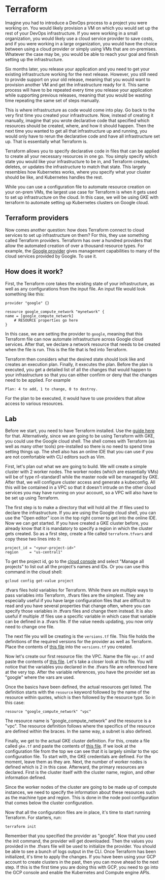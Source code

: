 # Terraform

Imagine you had to introduce a DevOps process to a project you were working on. You would likely provision a VM on which you would set up the rest of your DevOps infrastructure. If you were working in a small organization, you would likely use a cloud service provider to save costs, and if you were working in a large organization, you would have the choice between using a cloud provider or simply using VMs that are on-premises. Whatever the case may be, you would be able to reach your goal and finish setting up the infrastructure.

Six months later, you release your application and you need to get your existing infrastructure working for the next release. However, you still need to provide support on your old release, meaning that you would want to provision another VM and get the infrastructure ready for it. This same process will have to be repeated every time you release your application while supporting previous releases, meaning that you would be wasting time repeating the same set of steps manually.

This is where infrastructure as code would come into play. Go back to the very first time you created your infrastructure. Now, instead of creating it manually, imagine that you wrote declarative code that specified which resources should be created, where, and how it should happen. Then the next time you wanted to get all that infrastructure up and running, you would only have to rerun the declarative code and have all infrastructure set up. That is essentially what Terraform is.

Terraform allows you to specify declarative code in files that can be applied to create all your necessary resources in one go. You simply specify which state you would like your infrastructure to be in, and Terraform creates, deletes, or updates the infrastructure to match that state. This largely resembles how Kubernetes works, where you specify what your cluster should be like, and Kubernetes handles the rest.

While you can use a configuration file to automate resource creation on your on-prem VMs, the largest use case for Terraform is when it gets used to set up infrastructure on the cloud. In this case, we will be using GKE with terraform to automate setting up Kubernetes clusters on Google cloud.

## Terraform providers

Now comes another question: how does Terraform connect to cloud services to set up infrastructure on them? For this, they use something called Terraform providers. Terraform has over a hundred providers that allow the automated creation of over a thousand resource types. For example, the [Google provider](https://registry.terraform.io/providers/hashicorp/google/4.47.0) gives management capabilities to many of the cloud services provided by Google. To use it.

## How does it work?

First, the Terraform core takes the existing state of your infrastructure, as well as any configurations from the input file. An input file would look something like this:

```
provider "google" {}

resource google_compute_network "mynetwork" {
name = [google_compute_network]
    # RESOURCE properties go here
}
```

In this case, we are setting the provider to `google`, meaning that this Terraform file can now automate infrastructure across Google cloud services. After that, we declare a network resource that needs to be created when the file is run. This is the file that is fed into Terraform.

Terraform then considers what the desired state should look like and creates an execution plan. Finally, it executes the plan. Before the plan is executed, you get a detailed list of all the changes that would happen to your infrastructure so that you can either confirm or deny that the changes need to be applied. For example

```
Plan: 4 to add, 1 to change, 0 to destroy.
```

For the plan to be executed, it would have to use providers that allow access to various resources.

## Lab

Before we start, you need to have Terraform installed. Use the [guide here](https://developer.hashicorp.com/terraform/tutorials/aws-get-started/install-cli) for that. Alternatively, since we are going to be using Terraform with GKE, you could use the Google cloud shell. The shell comes with Terraform (as well as many other tools) pre-installed so there is no need to spend time setting things up. The shell also has an online IDE that you can use if you are not comfortable with CLI editors such as Vim.

First, let's plan out what we are going to build. We will create a simple cluster with 2 worker nodes. The worker nodes (which are essentially VMs) will be of type n1-standard1 while the master node will be managed by GKE. After that, we will configure cluster access and generate a kubeconfig. All this will be contained in a VPC so that it doesn't intrude on the other cloud services you may have running on your account, so a VPC will also have to be set up using Terraform.

The first step is to make a directory that will hold all the .tf files used to declare the infrastructure. If you are using the Google cloud shell, you can use the "Open editor" icon in the top right corner to get into the online IDE. Now we can get started. If you have created a GKE cluster before, you already know that it is mandatory to specify a region in which the cluster gets created. So as a first step, create a file called `terraform.tfvars` and copy these two lines into it:

```
project_id = "<your-project-id>"
region     = "us-central1"
```

To get the project id, go to the [cloud console](https://console.cloud.google.com/apis/dashboard) and select "Manage all projects" to list out all the project's names and IDs. Or you can use this command in the cloud shell:

```
gcloud config get-value project
```

.tfvars files hold variables for Terraform. While there are multiple ways to pass variables into Terraform, .tfvars files are the simplest. They are especially useful if you have large configuration files that are difficult to read and you have several properties that change often, where you can specify those variables in .tfvars files and change them instead. It is also useful if multiple .tf files use a specific variable in which case that variable can be defined in a .tfvars file. If the value needs updating, you now only need to change one file.

The next file you will be creating is the `versions.tf` file. This file holds the definitions of the required versions for the provider as well as Terraform. Place the contents of [this file](https://github.com/hashicorp/learn-terraform-provision-gke-cluster/blob/main/versions.tf) into the `versions.tf` you created.

Now let's create our first resource file: the VPC. Name the file `vpc.tf` and paste the contents of [this file](https://github.com/hashicorp/learn-terraform-provision-gke-cluster/blob/main/vpc.tf). Let's take a closer look at this file. You will notice that the variables you declared in the .tfvars file are referenced here at the very top. After the variable references, you have the provider set as "google" where the vars are used.

Once the basics have been defined, the actual resources get listed. The definition starts with the `resource` keyword followed by the name of the resource within quotes, which is then followed by the resource type. So in this case:

```
resource "google_compute_network" "vpc"
```

The resource name is "google_compute_network" and the resource is a "vpc". The resource definition follows where the specifics of the resource are defined within the braces. In the same way, a subnet is also defined.

Finally, we get to the actual GKE cluster definition. For this, create a file called `gke.tf` and paste the contents of [this file](https://github.com/hashicorp/learn-terraform-provision-gke-cluster/blob/main/gke.tf). If we look at the configuration file from the top we can see that it is largely similar to the vpc configuration file. To start with, the GKE credentials are defined. For the moment, leave them as they are. Next, the number of worker nodes is defined which is 2 in this case. Afterward, the primary resources are declared. First is the cluster itself with the cluster name, region, and other information defined.

Since the worker nodes of the cluster are going to be made up of compute instances, we need to specify the information about these resources such as the machine type and region. This is done in the node pool configuration that comes below the cluster configuration.

Now that all the configuration files are in place, it's time to start running Terraform. For starters, run:

```
terraform init
```

Remember that you specified the provider as "google". Now that you used the init command, the provider will get downloaded. Then the values you provided in the .tfvars file will be used to initialize the provider. You should be able to see a bunch of logs output in the CLI. Once Terraform has been initialized, it's time to apply the changes. If you have been using your GCP account to create clusters in the past, then you can move ahead to the next step. If this is the first time you are doing this with GCP, you need to go into the GCP console and enable the Kubernetes and Compute engine APIs.